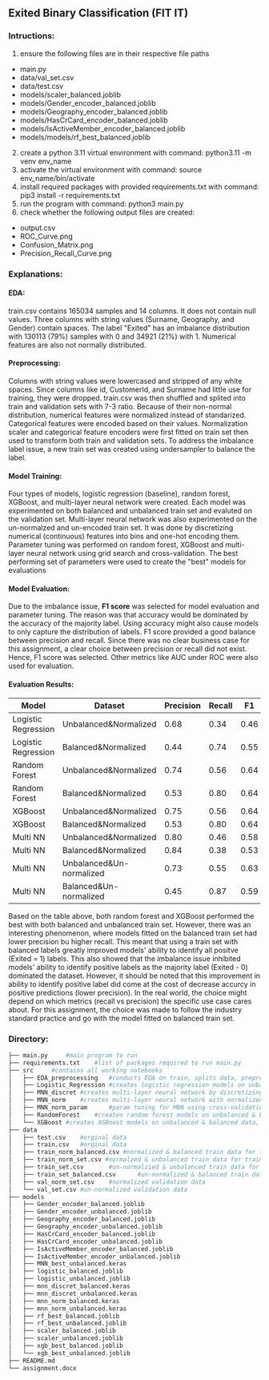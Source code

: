 ## Exited Binary Classification (FIT IT)

### Intructions:
1. ensure the following files are in their respective file paths
- main.py
- data/val_set.csv
- data/test.csv
- models/scaler_balanced.joblib
- models/Gender_encoder_balanced.joblib
- models/Geography_encoder_balanced.joblib
- models/HasCrCard_encoder_balanced.joblib
- models/IsActiveMember_encoder_balanced.joblib
- models/models/rf_best_balanced.joblib
2. create a python 3.11 virtual environment with command: python3.11 -m venv env_name
3. activate the virtual environment with command: source env_name/bin/activate
4. install required packages with provided requirements.txt with command: pip3 install -r requirements.txt
5. run the program with command: python3 main.py
6. check whether the following output files are created:
- output.csv
- ROC_Curve.png
- Confusion_Matrix.png
- Precision_Recall_Curve.png

### Explanations:
#### EDA:
train.csv contains 165034 samples and 14 columns. It does not contain null values. Three columns with string values (Surname, Geography, and Gender) contain spaces. The label "Exited" has an imbalance distribution with 130113 (79%) samples with 0 and 34921 (21%) with 1. Numerical features are also not normally distributed.
#### Preprocessing:
Columns with string values were lowercased and stripped of any white spaces. Since columns like id, CustomerId, and Surname had little use for training, they were dropped. train.csv was then shuffled and splited into train and validation sets with 7-3 ratio. Because of their non-normal distribution, numerical features were normalized instead of standarized. Categorical features were encoded based on their values. Normalization scaler and categorical feature encoders were first fitted on train set then used to transform both train and validation sets. To address the imbalance label issue, a new train set was created using undersampler to balance the label.
#### Model Training:
Four types of models, logistic regression (baseline), random forest, XGBoost, and multi-layer neural network were created. Each model was experimented on both balanced and unbalanced train set and evaluted on the validation set. Multi-layer neural network was also experimented on the un-normalzed and un-encoded train set. It was done by discretizing numerical (continuous) features into bins and one-hot encoding them. Parameter tuning was performed on random forest, XGBoost and multi-layer neural network using grid search and cross-validation. The best performing set of parameters were used to create the "best" models for evaluations
#### Model Evaluation:
Due to the imbalance issue, **F1 score** was selected for model evaluation and parameter tuning. The reason was that accuracy would be dominated by the accuracy of the majority label. Using accuracy might also cause models to only capture the distribution of labels. F1 score provided a good balance between precision and recall. Since there was no clear business case for this assignment, a clear choice between precision or recall did not exist. Hence, F1 score was selected. Other metrics like AUC under ROC were also used for evaluation.
#### Evaluation Results:
| Model  | Dataset | Precision | Recall | F1 | AUC |
| -------| ------- | --------- | ------ | ---| --- |
| Logistic Regression | Unbalanced&Normalized | 0.68 | 0.34 | 0.46 | 0.81 |
| Logistic Regression | Balanced&Normalized | 0.44 | 0.74 | 0.55 | 0.81 |
| Random Forest | Unbalanced&Normalized | 0.74 | 0.56 | 0.64 | 0.89 |
| Random Forest | Balanced&Normalized | 0.53 | 0.80 | 0.64 | 0.89 |
| XGBoost | Unbalanced&Normalized | 0.75 | 0.56 | 0.64 | 0.89 |
| XGBoost | Balanced&Normalized | 0.53 | 0.80 | 0.64 | 0.89 |
| Multi NN | Unbalanced&Normalized | 0.80 | 0.46 | 0.58 | 0.88 |
| Multi NN | Balanced&Normalized | 0.84 | 0.38 | 0.53 | 0.89 |
| Multi NN | Unbalanced&Un-normalized | 0.73 | 0.55 | 0.63 | 0.88 |
| Multi NN | Balanced&Un-normalized | 0.45 | 0.87 | 0.59 | 0.88 |

Based on the table above, both random forest and XGBoost performed the best with both balanced and unbalanced train set. However, there was an interesting phenomenon, where models fitted on the balanced train set had lower precision bu higher recall. This meant that using a train set with balanced labels greatly improved models' ability to identify all positve (Exited = 1) labels. This also showed that the imbalance issue inhibited models' ability to identify positive labels as the majority label (Exited - 0) dominated the dataset. However, it should be noted that this improvement in ability to identify positive label did come at the cost of decrease accurcy in positive predictions (lower precision). In the real world, the choice might depend on which metrics (recall vs precision) the specific use case cares about. For this assignment, the choice was made to follow the industry standard practice and go with the model fitted on balanced train set. 

### Directory:

```bash
├── main.py		#main program to run
├── requirements.txt	#list of packages required to run main.py
├── src		#contains all working notebooks
│   ├── EDA_preprocessing	#conducts EDA on train, splits data, preprocesses data, balances dataset
│   ├── Logistic_Regression	#creates logistic regression models on unbalanced & balanced dataset
│   ├── MNN_discret	#creates multi-layer neural network by discretizing & encoding features into bins
│   ├── MNN_norm	#creates multi-layer neural network with normalized numerical features
│   ├── MNN_norm_param		#param tuning for MNN using cross-validation
│   ├── RandomForest	#creates random forest models on unbalanced & balanced data, conducts param tuning
│   └── XGBoost	#creates XGBoost models on unbalanced & balanced data, conducts param tuning
├── data
│   ├── test.csv	#orginal data
│   ├── train.csv	#orginal data
│   ├── train_norm_balanced.csv	#normalized & balanced train data for training
│   ├── train_norm_set.csv #normalzed & unbalanced train data for training
│   ├── train_set.csv		#un-normalzied & unbalanced train data for training
│   ├── train_set_balanced.csv		#un-normalized & balanced train data for training
│   ├── val_norm_set.csv	#normalized validation data
│   └── val_set.csv	#un-normalized validation data
├── models
│   ├── Gender_encoder_balanced.joblib
│   ├── Gender_encoder_unbalanced.joblib
│   ├── Geography_encoder_balanced.joblib
│   ├── Geography_encoder_unbalanced.joblib
│   ├── HasCrCard_encoder_balanced.joblib
│   ├── HasCrCard_encoder_unbalanced.joblib
│   ├── IsActiveMember_encoder_balanced.joblib
│   ├── IsActiveMember_encoder_unbalanced.joblib
│   ├── MNN_best_unbalanced.keras
│   ├── logistic_balanced.joblib
│   ├── logistic_unbalanced.joblib
│   ├── mnn_discret_balanced.keras
│   ├── mnn_discret_unbalanced.keras
│   ├── mnn_norm_balanced.keras
│   ├── mnn_norm_unbalanced.keras
│   ├── rf_best_balanced.joblib
│   ├── rf_best_unbalanced.joblib
│   ├── scaler_balanced.joblib
│   ├── scaler_unbalanced.joblib
│   ├── xgb_best_balanced.joblib
│   └── xgb_best_unbalanced.joblib
├── README.md
└── assignment.docx
	
```
